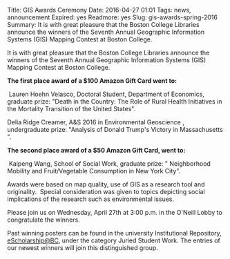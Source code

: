 Title: GIS Awards Ceremony 
Date: 2016-04-27 01:01 
Tags: news, announcement
Expired: yes 
Readmore: yes
Slug: gis-awards-spring-2016 
Summary: It is with great pleasure that the Boston College Libraries announce the winners of the Seventh Annual Geographic Information Systems (GIS) Mapping Contest at Boston College. 

<p>It is with great  pleasure that the Boston College Libraries announce the winners of the Seventh  Annual Geographic Information Systems (GIS) Mapping Contest at Boston College. </p>

<p><strong>The first  place award of a $100 Amazon Gift Card went to: </strong></p>
<p> Lauren  Hoehn Velasco, Doctoral Student, Department of Economics, graduate prize:  "Death in the Country: The Role of Rural Health Initiatives in the  Mortality Transition of the United States".  </p>

<p>Delia Ridge  Creamer, A&amp;S 2016 in Environmental Geoscience , undergraduate prize: "Analysis  of Donald Trump's Victory in Massachusetts ".</p>

<p><strong>The second  place award of a $50 Amazon Gift Card, went to:</strong></p>
 Kaipeng Wang, School of Social Work, graduate prize: " Neighborhood Mobility and Fruit/Vegetable Consumption in New York City".

<p>Awards were based  on map quality, use of GIS as a research tool and originality.  Special  consideration was given to topics depicting social implications of the research  such as environmental issues. </p>


<p>Please join us on Wednesday, April 27th  at 3:00 p.m. in the O'Neill Lobby to congratulate the winners.  </p>


<p>Past winning posters can be found in the university  Institutional Repository,  <a href="http://escholarship.bc.edu" target="_blank" rel="noopener">eScholarship@BC</a>, under the category Juried Student Work. The entries of our newest winners will join this distinguished group. </p>

<!-- USEFUL CUT AND PASTE STUFF.

<img src="/theme/img/news/201X-XX/XXXX.png" alt="words" class="float_left">

<img src="/theme/img/news/201X-XX/XXXX.png" alt="words" class="float_right">

<a href="#" target="_blank" rel="noopener">

-->